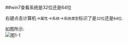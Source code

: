 ##win7查看系统是32位还是64位   

右键点击计算机->`属性`->`系统`->`系统类型`标识了是`32位`还是`64位`.

如图所示:   
![图1-1](../../img/windows/basic/1-1.png)   